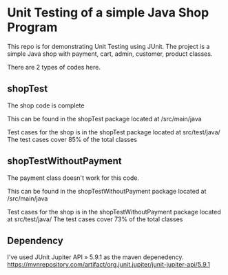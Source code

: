 # Unit Testing of a simple Java Shop Program

This repo is for demonstrating Unit Testing using JUnit. The project is a simple Java shop with payment, cart, admin, customer, product classes.


There are 2 types of codes here.

## shopTest
The shop code is complete

This can be found in the shopTest package located at /src/main/java

Test cases for the shop is in the shopTest package located at src/test/java/
The test cases cover 85% of the total classes

## shopTestWithoutPayment
The payment class doesn't work for this code.

This can be found in the shopTestWithoutPayment package located at /src/main/java

Test cases for the shop is in the shopTestWithoutPayment package located at src/test/java/
The test cases cover 73% of the total classes


## Dependency

I've used JUnit Jupiter API » 5.9.1 as the maven depenedency.
https://mvnrepository.com/artifact/org.junit.jupiter/junit-jupiter-api/5.9.1
